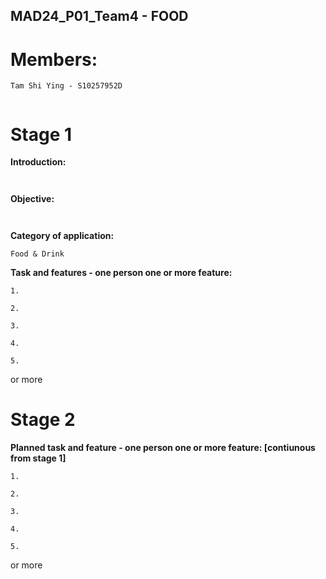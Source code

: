 ## MAD24_P01_Team4 - FOOD 
# Members:

```
Tam Shi Ying - S10257952D


```


# Stage 1
**Introduction:**

```


```


**Objective:**

```


```

**Category of application:**

```
Food & Drink
```

**Task and features - one person one or more feature:**

```
1. 
```
```
2. 
```
```
3. 
```
```
4. 
```
```
5. 
```
or more
# Stage 2

**Planned task and feature - one person one or more feature: [contiunous from stage 1]**

```
1. 
```
```
2.
```
```
3.
```
```
4.
```
```
5.
```

or more 

